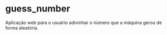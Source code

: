 # guess_number
Aplicação web para o usuário adivinhar o número que a máquina gerou de forma aleatória.
